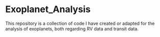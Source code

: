 # Exoplanet_Analysis
This repository is a collection of code I have created or adapted for the analysis of exoplanets, both regarding RV data and transit data.
